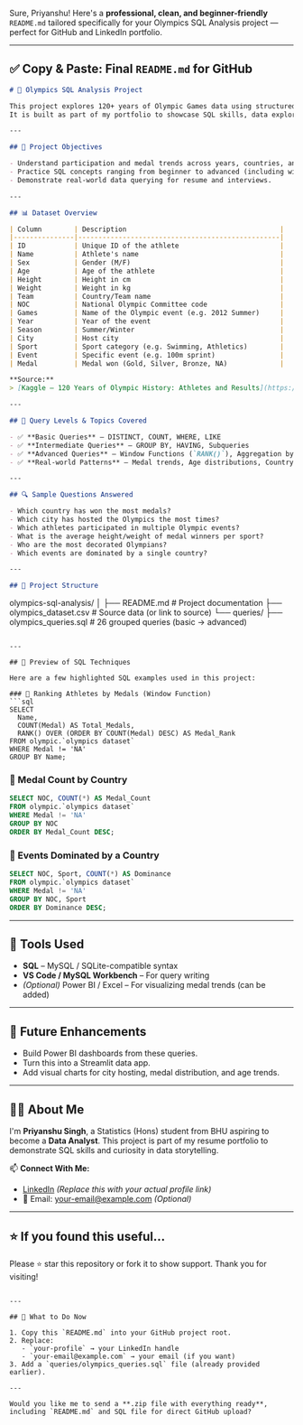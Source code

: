 Sure, Priyanshu! Here's a **professional, clean, and beginner-friendly** `README.md` tailored specifically for your Olympics SQL Analysis project — perfect for GitHub and LinkedIn portfolio.

---

## ✅ Copy & Paste: Final `README.md` for GitHub

```markdown
# 🏅 Olympics SQL Analysis Project

This project explores 120+ years of Olympic Games data using structured SQL queries to gain insights into athlete performance, medal trends, and country-level statistics.  
It is built as part of my portfolio to showcase SQL skills, data exploration capabilities, and query optimization — targeted for data analyst roles.

---

## 📌 Project Objectives

- Understand participation and medal trends across years, countries, and sports.
- Practice SQL concepts ranging from beginner to advanced (including window functions and aggregation).
- Demonstrate real-world data querying for resume and interviews.

---

## 📊 Dataset Overview

| Column        | Description                                      |
|---------------|--------------------------------------------------|
| ID            | Unique ID of the athlete                         |
| Name          | Athlete's name                                   |
| Sex           | Gender (M/F)                                     |
| Age           | Age of the athlete                               |
| Height        | Height in cm                                     |
| Weight        | Weight in kg                                     |
| Team          | Country/Team name                                |
| NOC           | National Olympic Committee code                  |
| Games         | Name of the Olympic event (e.g. 2012 Summer)     |
| Year          | Year of the event                                |
| Season        | Summer/Winter                                    |
| City          | Host city                                        |
| Sport         | Sport category (e.g. Swimming, Athletics)        |
| Event         | Specific event (e.g. 100m sprint)                |
| Medal         | Medal won (Gold, Silver, Bronze, NA)             |

**Source:**  
> [Kaggle – 120 Years of Olympic History: Athletes and Results](https://www.kaggle.com/datasets/heesoo37/120-years-of-olympic-history-athletes-and-results)

---

## 🧠 Query Levels & Topics Covered

- ✅ **Basic Queries** – DISTINCT, COUNT, WHERE, LIKE
- ✅ **Intermediate Queries** – GROUP BY, HAVING, Subqueries
- ✅ **Advanced Queries** – Window Functions (`RANK()`), Aggregation by multiple dimensions
- ✅ **Real-world Patterns** – Medal trends, Age distributions, Country dominance, Duplicate checks

---

## 🔍 Sample Questions Answered

- Which country has won the most medals?
- Which city has hosted the Olympics the most times?
- Which athletes participated in multiple Olympic events?
- What is the average height/weight of medal winners per sport?
- Who are the most decorated Olympians?
- Which events are dominated by a single country?

---

## 📁 Project Structure

```

olympics-sql-analysis/
│
├── README.md                       # Project documentation
├── olympics\_dataset.csv            # Source data (or link to source)
└── queries/
├── olympics\_queries.sql        # 26 grouped queries (basic → advanced)

````

---

## 🧾 Preview of SQL Techniques

Here are a few highlighted SQL examples used in this project:

### 🔹 Ranking Athletes by Medals (Window Function)
```sql
SELECT 
  Name, 
  COUNT(Medal) AS Total_Medals,
  RANK() OVER (ORDER BY COUNT(Medal) DESC) AS Medal_Rank
FROM olympic.`olympics dataset`
WHERE Medal != 'NA'
GROUP BY Name;
````

### 🔹 Medal Count by Country

```sql
SELECT NOC, COUNT(*) AS Medal_Count
FROM olympic.`olympics dataset`
WHERE Medal != 'NA'
GROUP BY NOC
ORDER BY Medal_Count DESC;
```

### 🔹 Events Dominated by a Country

```sql
SELECT NOC, Sport, COUNT(*) AS Dominance
FROM olympic.`olympics dataset`
WHERE Medal != 'NA'
GROUP BY NOC, Sport
ORDER BY Dominance DESC;
```

---

## 🔬 Tools Used

* **SQL** – MySQL / SQLite-compatible syntax
* **VS Code / MySQL Workbench** – For query writing
* *(Optional)* Power BI / Excel – For visualizing medal trends (can be added)

---

## 📌 Future Enhancements

* Build Power BI dashboards from these queries.
* Turn this into a Streamlit data app.
* Add visual charts for city hosting, medal distribution, and age trends.

---

## 👨‍💻 About Me

I'm **Priyanshu Singh**, a Statistics (Hons) student from BHU aspiring to become a **Data Analyst**. This project is part of my resume portfolio to demonstrate SQL skills and curiosity in data storytelling.

📫 **Connect With Me:**

* [LinkedIn](https://www.linkedin.com/in/your-profile) *(Replace this with your actual profile link)*
* 📧 Email: [your-email@example.com](mailto:your-email@example.com) *(Optional)*

---

## ⭐ If you found this useful...

Please ⭐ star this repository or fork it to show support. Thank you for visiting!

```

---

## 🧩 What to Do Now

1. Copy this `README.md` into your GitHub project root.
2. Replace:
   - `your-profile` → your LinkedIn handle
   - `your-email@example.com` → your email (if you want)
3. Add a `queries/olympics_queries.sql` file (already provided earlier).

---

Would you like me to send a **.zip file with everything ready**, including `README.md` and SQL file for direct GitHub upload?
```
